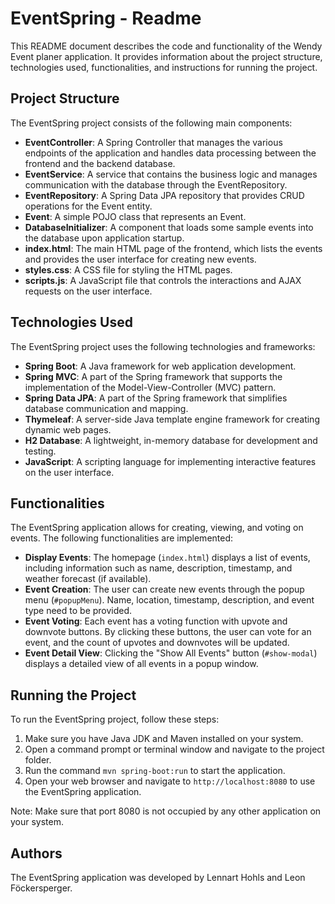 # EventSpring - Readme

This README document describes the code and functionality of the Wendy Event planer application. It provides information
about the project structure, technologies used, functionalities, and instructions for running the project.

## Project Structure

The EventSpring project consists of the following main components:

- **EventController**: A Spring Controller that manages the various endpoints of the application and handles data
  processing between the frontend and the backend database.
- **EventService**: A service that contains the business logic and manages communication with the database through the
  EventRepository.
- **EventRepository**: A Spring Data JPA repository that provides CRUD operations for the Event entity.
- **Event**: A simple POJO class that represents an Event.
- **DatabaseInitializer**: A component that loads some sample events into the database upon application startup.
- **index.html**: The main HTML page of the frontend, which lists the events and provides the user interface for
  creating new events.
- **styles.css**: A CSS file for styling the HTML pages.
- **scripts.js**: A JavaScript file that controls the interactions and AJAX requests on the user interface.

## Technologies Used

The EventSpring project uses the following technologies and frameworks:

- **Spring Boot**: A Java framework for web application development.
- **Spring MVC**: A part of the Spring framework that supports the implementation of the Model-View-Controller (MVC)
  pattern.
- **Spring Data JPA**: A part of the Spring framework that simplifies database communication and mapping.
- **Thymeleaf**: A server-side Java template engine framework for creating dynamic web pages.
- **H2 Database**: A lightweight, in-memory database for development and testing.
- **JavaScript**: A scripting language for implementing interactive features on the user interface.

## Functionalities

The EventSpring application allows for creating, viewing, and voting on events. The following functionalities are
implemented:

- **Display Events**: The homepage (`index.html`) displays a list of events, including information such as name,
  description, timestamp, and weather forecast (if available).
- **Event Creation**: The user can create new events through the popup menu (`#popupMenu`). Name, location, timestamp,
  description, and event type need to be provided.
- **Event Voting**: Each event has a voting function with upvote and downvote buttons. By clicking these buttons, the
  user can vote for an event, and the count of upvotes and downvotes will be updated.
- **Event Detail View**: Clicking the "Show All Events" button (`#show-modal`) displays a detailed view of all events in
  a popup window.

## Running the Project

To run the EventSpring project, follow these steps:

1. Make sure you have Java JDK and Maven installed on your system.
2. Open a command prompt or terminal window and navigate to the project folder.
3. Run the command `mvn spring-boot:run` to start the application.
4. Open your web browser and navigate to `http://localhost:8080` to use the EventSpring application.

Note: Make sure that port 8080 is not occupied by any other application on your system.

## Authors

The EventSpring application was developed by Lennart Hohls and Leon Föckersperger.
